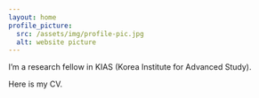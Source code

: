 ```yaml
---
layout: home
profile_picture:
  src: /assets/img/profile-pic.jpg
  alt: website picture
---
```


<p>
  I’m a research fellow in KIAS (Korea Institute for Advanced Study).
   <!-- <a href="http://dangrover.com">website</a>. -->
</p>

<p>
  Here is my CV.
  <!-- <a href="https://github.com/eliottvincent/bay">GitHub</a>. -->
</p>

